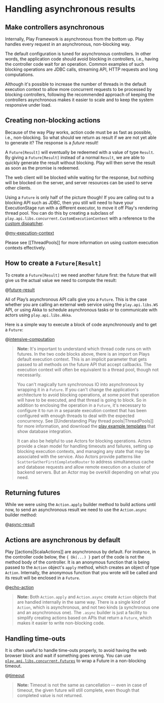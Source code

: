 <!--- Copyright (C) 2009-2017 Lightbend Inc. <https://www.lightbend.com> -->
# Handling asynchronous results

## Make controllers asynchronous

Internally, Play Framework is asynchronous from the bottom up. Play handles every request in an asynchronous, non-blocking way.

The default configuration is tuned for asynchronous controllers. In other words, the application code should avoid blocking in controllers, i.e., having the controller code wait for an operation. Common examples of such blocking operations are JDBC calls, streaming API, HTTP requests and long computations.

Although it's possible to increase the number of threads in the default execution context to allow more concurrent requests to be processed by blocking controllers, following the recommended approach of keeping the controllers asynchronous makes it easier to scale and to keep the system responsive under load.

## Creating non-blocking actions

Because of the way Play works, action code must be as fast as possible, i.e., non-blocking. So what should we return as result if we are not yet able to generate it? The response is a *future* result!

A `Future[Result]` will eventually be redeemed with a value of type `Result`. By giving a `Future[Result]` instead of a normal `Result`, we are able to quickly generate the result without blocking. Play will then serve the result as soon as the promise is redeemed.

The web client will be blocked while waiting for the response, but nothing will be blocked on the server, and server resources can be used to serve other clients.

Using a `Future` is only half of the picture though!  If you are calling out to a blocking API such as JDBC, then you still will need to have your ExecutionStage run with a different executor, to move it off Play's rendering thread pool.  You can do this by creating a subclass of `play.api.libs.concurrent.CustomExecutionContext` with a reference to the [custom dispatcher](https://doc.akka.io/docs/akka/2.5/dispatchers.html?language=scala).

@[my-execution-context](code/ScalaAsync.scala)

Please see [[ThreadPools]] for more information on using custom execution contexts effectively.

## How to create a `Future[Result]`

To create a `Future[Result]` we need another future first: the future that will give us the actual value we need to compute the result:

@[future-result](code/ScalaAsync.scala)

All of Play’s asynchronous API calls give you a `Future`. This is the case whether you are calling an external web service using the `play.api.libs.WS` API, or using Akka to schedule asynchronous tasks or to communicate with actors using `play.api.libs.Akka`.

Here is a simple way to execute a block of code asynchronously and to get a `Future`:

@[intensive-computation](code/ScalaAsync.scala)

> **Note:** It's important to understand which thread code runs on with futures. In the two code blocks above, there is an import on Plays default execution context. This is an implicit parameter that gets passed to all methods on the future API that accept callbacks. The execution context will often be equivalent to a thread pool, though not necessarily.
>
> You can't magically turn synchronous IO into asynchronous by wrapping it in a `Future`. If you can't change the application's architecture to avoid blocking operations, at some point that operation will have to be executed, and that thread is going to block. So in addition to enclosing the operation in a `Future`, it's necessary to configure it to run in a separate execution context that has been configured with enough threads to deal with the expected concurrency. See [[Understanding Play thread pools|ThreadPools]] for more information, and download the [play example templates](https://playframework.com/download#examples) that show database integration.
>
> It can also be helpful to use Actors for blocking operations. Actors provide a clean model for handling timeouts and failures, setting up blocking execution contexts, and managing any state that may be associated with the service. Also Actors provide patterns like `ScatterGatherFirstCompletedRouter` to address simultaneous cache and database requests and allow remote execution on a cluster of backend servers. But an Actor may be overkill depending on what you need.

## Returning futures

While we were using the `Action.apply` builder method to build actions until now, to send an asynchronous result we need to use the `Action.async` builder method:

@[async-result](code/ScalaAsync.scala)

## Actions are asynchronous by default

Play [[actions|ScalaActions]] are asynchronous by default. For instance, in the controller code below, the `{ Ok(...) }` part of the code is not the method body of the controller. It is an anonymous function that is being passed to the `Action` object's `apply` method, which creates an object of type `Action`. Internally, the anonymous function that you wrote will be called and its result will be enclosed in a `Future`.

@[echo-action](../http/code/ScalaActions.scala)

> **Note:** Both `Action.apply` and `Action.async` create `Action` objects that are handled internally in the same way. There is a single kind of `Action`, which is asynchronous, and not two kinds (a synchronous one and an asynchronous one). The `.async` builder is just a facility to simplify creating actions based on APIs that return a `Future`, which makes it easier to write non-blocking code.

## Handling time-outs

It is often useful to handle time-outs properly, to avoid having the web browser block and wait if something goes wrong. You can use [`play.api.libs.concurrent.Futures`](api/scala/play/api/libs/concurrent/Futures.html) to wrap a Future in a non-blocking timeout.

@[timeout](code/ScalaAsync.scala)

> **Note:** Timeout is not the same as cancellation -- even in case of timeout, the given future will still complete, even though that completed value is not returned.
